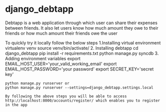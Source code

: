 django_debtapp
==============

Debtapp is a web application through which user can share their expenses between friends.
It also let users know how much amount they owe to their friends or how much amount their friends owe the user

To quickly try it locally follow the below steps
    1.Installing virtual environment
       virtualenv venv
       source venv/bin/activate/
    2. Installing debtapp
        cd django_debtapp
        pip install -r requirements.txt
        python manage.py syncdb
    3. Adding environment variables
        export EMAIL_HOST_USER='your_valid_working_email'
        export EMAIL_HOST_PASSWORD='your password'
        export SECRET_KEY='secret key'

    python manage.py runserver or
    python manage.py runserver --settings=django_debtapp.settings.local

    By following the above steps you will be able to access http://localhost:8000/accounts/register/ which enables you to register in the app